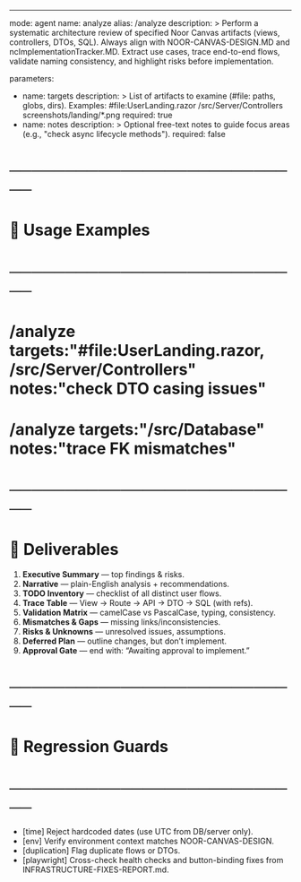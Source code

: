 ---

mode: agent
name: analyze
alias: /analyze
description: >
Perform a systematic architecture review of specified Noor Canvas artifacts (views, controllers, DTOs, SQL).
Always align with NOOR-CANVAS-DESIGN.MD and ncImplementationTracker.MD.
Extract use cases, trace end-to-end flows, validate naming consistency, and highlight risks before implementation.

parameters:

- name: targets
  description: >
  List of artifacts to examine (#file: paths, globs, dirs).
  Examples:
  #file:UserLanding.razor
  /src/Server/Controllers
  screenshots/landing/\*.png
  required: true
- name: notes
  description: >
  Optional free-text notes to guide focus areas (e.g., "check async lifecycle methods").
  required: false

# ───────────────────────────

# 📖 Usage Examples

# ───────────────────────────

# /analyze targets:"#file:UserLanding.razor, /src/Server/Controllers" notes:"check DTO casing issues"

# /analyze targets:"/src/Database" notes:"trace FK mismatches"

# ───────────────────────────

# 🎯 Deliverables

1. **Executive Summary** — top findings & risks.
2. **Narrative** — plain-English analysis + recommendations.
3. **TODO Inventory** — checklist of all distinct user flows.
4. **Trace Table** — View → Route → API → DTO → SQL (with refs).
5. **Validation Matrix** — camelCase vs PascalCase, typing, consistency.
6. **Mismatches & Gaps** — missing links/inconsistencies.
7. **Risks & Unknowns** — unresolved issues, assumptions.
8. **Deferred Plan** — outline changes, but don’t implement.
9. **Approval Gate** — end with: “Awaiting approval to implement.”

# ───────────────────────────

# 🚦 Regression Guards

# ───────────────────────────

- [time] Reject hardcoded dates (use UTC from DB/server only).
- [env] Verify environment context matches NOOR-CANVAS-DESIGN.
- [duplication] Flag duplicate flows or DTOs.
- [playwright] Cross-check health checks and button-binding fixes from INFRASTRUCTURE-FIXES-REPORT.md.
